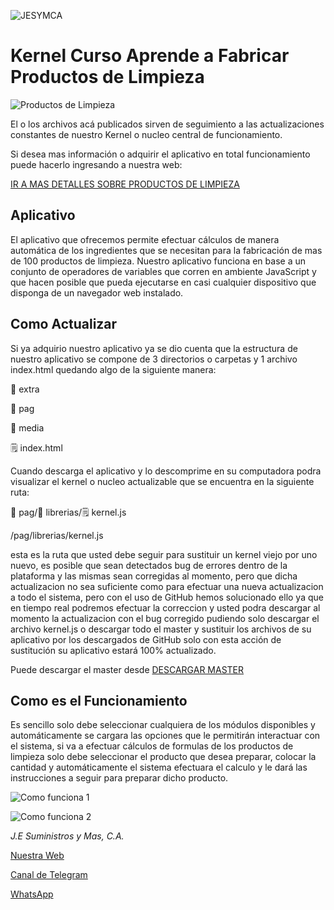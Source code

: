 ![JESYMCA](http://www.jesuministrosymas.com.ve/LOGO.png)

# Kernel Curso Aprende a Fabricar Productos de Limpieza

![Productos de Limpieza](http://www.jesuministrosymas.com.ve/_/rsrc/1501448128002/productos/cursos/elabore-productos-de-limpieza/VENTANA_SEGURIDAD_3.png?height=226&width=320)

El o los archivos acá publicados sirven de seguimiento a las actualizaciones constantes de nuestro Kernel o nucleo central de funcionamiento.

Si desea mas información o adquirir el aplicativo en total funcionamiento puede hacerlo ingresando a nuestra web:

[IR A MAS DETALLES SOBRE PRODUCTOS DE LIMPIEZA](http://www.jesuministrosymas.com.ve/productos/cursos/elabore-productos-de-limpieza)

## Aplicativo
El aplicativo que ofrecemos permite efectuar cálculos de manera automática de los ingredientes que se necesitan para la fabricación de mas de 100 productos de limpieza.
Nuestro aplicativo funciona en base a un conjunto de operadores de variables que corren en ambiente JavaScript y que hacen posible que pueda ejecutarse en casi cualquier dispositivo que disponga de un navegador web instalado.

## Como Actualizar

Si ya adquirio nuestro aplicativo ya se dio cuenta que la estructura de nuestro aplicativo se compone de 3 directorios o carpetas y 1 archivo index.html quedando algo de la siguiente manera:

:file_folder: extra

:file_folder: pag

:file_folder: media

:spiral_notepad: index.html


Cuando descarga el aplicativo y lo descomprime en su computadora podra visualizar el kernel o nucleo actualizable que se encuentra en la siguiente ruta:

:file_folder: pag/:file_folder: librerias/:spiral_notepad: kernel.js

/pag/librerias/kernel.js

esta es la ruta que usted debe seguir para sustituir un kernel viejo por uno nuevo, es posible que sean detectados bug de errores dentro de la plataforma y las mismas sean corregidas al momento, pero que dicha actualizacion no sea suficiente como para efectuar una nueva actualizacion a todo el sistema, pero con el uso de GitHub hemos solucionado ello ya que en tiempo real podremos efectuar la correccion y usted podra descargar al momento la actualizacion con el bug corregido pudiendo solo descargar el archivo kernel.js o descargar todo el master y sustituir los archivos de su aplicativo por los descargados de GitHub solo con esta acción de sustitución su aplicativo estará 100% actualizado.

Puede descargar el master desde [DESCARGAR MASTER](https://github.com/jesymca/productos_limpieza/archive/v5.0.0.zip)

## Como es el Funcionamiento
Es sencillo solo debe seleccionar cualquiera de los módulos disponibles y automáticamente se cargara las opciones que le permitirán interactuar con el sistema, si va a efectuar cálculos de formulas de los productos de limpieza solo debe seleccionar el producto que desea preparar, colocar la cantidad y automáticamente el sistema efectuara el calculo y le dará las instrucciones a seguir para preparar dicho producto.

![Como funciona 1](http://www.jesuministrosymas.com.ve/_/rsrc/1598734866590/productos/cursos/elabore-productos-de-limpieza/Captura%20de%20pantalla_2020-08-24_11-22-46.png)

![Como funciona 2](http://www.jesuministrosymas.com.ve/_/rsrc/1598734870459/productos/cursos/elabore-productos-de-limpieza/Captura%20de%20pantalla_2020-08-24_11-23-25.png)



_J.E Suministros y Mas, C.A._

[Nuestra Web](http://www.jesuministrosymas.com.ve/)

[Canal de Telegram](https://t.me/jesuministrosymas_canal)

[WhatsApp](http://bit.ly/ProductosLimpiezaGithub)
